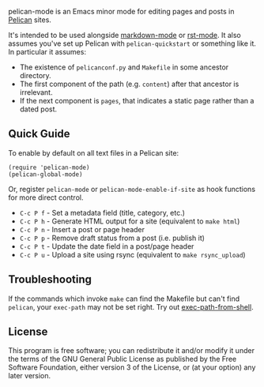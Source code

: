pelican-mode is an Emacs minor mode for editing pages and posts in
[Pelican][] sites.

It's intended to be used alongside [markdown-mode][] or [rst-mode][].
It also assumes you've set up Pelican with `pelican-quickstart` or
something like it. In particular it assumes:

 * The existence of `pelicanconf.py` and `Makefile` in some ancestor
   directory.
 * The first component of the path (e.g. `content`) after that
   ancestor is irrelevant.
 * If the next component is `pages`, that indicates a static page
   rather than a dated post.


## Quick Guide

To enable by default on all text files in a Pelican site:

    (require 'pelican-mode)
    (pelican-global-mode)

Or, register `pelican-mode` or `pelican-mode-enable-if-site`
as hook functions for more direct control.

* `C-c P f` - Set a metadata field (title, category, etc.)
* `C-c P h` - Generate HTML output for a site (equivalent to `make html`)
* `C-c P n` - Insert a post or page header
* `C-c P p` - Remove draft status from a post (i.e. publish it)
* `C-c P t` - Update the date field in a post/page header
* `C-c P u` - Upload a site using rsync (equivalent to `make rsync_upload`)


## Troubleshooting

If the commands which invoke `make` can find the Makefile but can't
find `pelican`, your `exec-path` may not be set right. Try out
[exec-path-from-shell][].


## License

This program is free software; you can redistribute it and/or modify
it under the terms of the GNU General Public License as published by
the Free Software Foundation, either version 3 of the License, or (at
your option) any later version.

 [Pelican]: http://getpelican.com/
 [markdown-mode]: http://jblevins.org/projects/markdown-mode/
 [rst-mode]: http://docutils.sourceforge.net/docs/user/emacs.html
 [exec-path-from-shell]: https://github.com/purcell/exec-path-from-shell
